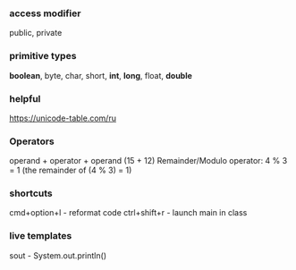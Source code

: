 ### access modifier
public, private

### primitive types
**boolean**, byte, char, short, **int**, **long**, float, **double**

### helpful
https://unicode-table.com/ru

### Operators
operand + operator + operand (15 + 12)
Remainder/Modulo operator: 4 % 3 = 1 (the remainder of (4 % 3) = 1)

### shortcuts
cmd+option+l - reformat code
ctrl+shift+r - launch main in class

### live templates
sout - System.out.println()